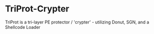 # TriProt-Crypter
TriProt is a tri-layer PE protector / 'crypter' - utilizing Donut, SGN, and a Shellcode Loader
